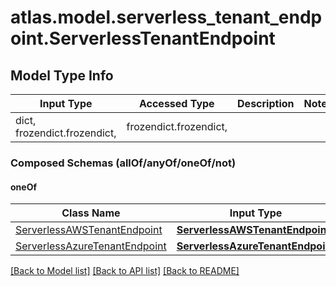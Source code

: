# atlas.model.serverless_tenant_endpoint.ServerlessTenantEndpoint

## Model Type Info
Input Type | Accessed Type | Description | Notes
------------ | ------------- | ------------- | -------------
dict, frozendict.frozendict,  | frozendict.frozendict,  |  | 

### Composed Schemas (allOf/anyOf/oneOf/not)
#### oneOf
Class Name | Input Type | Accessed Type | Description | Notes
------------- | ------------- | ------------- | ------------- | -------------
[ServerlessAWSTenantEndpoint](ServerlessAWSTenantEndpoint.md) | [**ServerlessAWSTenantEndpoint**](ServerlessAWSTenantEndpoint.md) | [**ServerlessAWSTenantEndpoint**](ServerlessAWSTenantEndpoint.md) |  | 
[ServerlessAzureTenantEndpoint](ServerlessAzureTenantEndpoint.md) | [**ServerlessAzureTenantEndpoint**](ServerlessAzureTenantEndpoint.md) | [**ServerlessAzureTenantEndpoint**](ServerlessAzureTenantEndpoint.md) |  | 

[[Back to Model list]](../../README.md#documentation-for-models) [[Back to API list]](../../README.md#documentation-for-api-endpoints) [[Back to README]](../../README.md)

